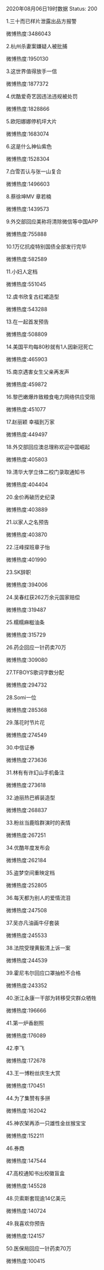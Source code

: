 2020年08月06日19时数据
Status: 200

1.三十而已样片泄露出品方报警

微博热度:3486043

2.杭州杀妻案嫌疑人被批捕

微博热度:1950130

3.这世界值得放手一信

微博热度:1877372

4.优酷爱奇艺因违法违规被处罚

微博热度:1828866

5.欧阳娜娜停机坪大片

微博热度:1683074

6.这是什么神仙紫色

微博热度:1528304

7.白雪否认与张一山复合

微博热度:1496603

8.蔡徐坤MV 章若楠

微博热度:1439573

9.外交部回应美称将清除微信等中国APP

微博热度:755888

10.1万亿抗疫特别国债全部发行完毕

微博热度:582589

11.小妇人定档

微博热度:551045

12.虞书欣复古红裙造型

微博热度:543288

13.在一起首发预告

微博热度:508809

14.美国平均每80秒就有1人因新冠死亡

微博热度:465903

15.南京遇害女生父亲再发声

微博热度:459872

16.黎巴嫩爆炸致粮食电力网络供应受阻

微博热度:451077

17.赵丽颖 幸福到万家

微博热度:449497

18.外交部回应澳总理称欢迎中国崛起

微博热度:405803

19.清华大学立体二校门录取通知书

微博热度:404404

20.金价再破历史纪录

微博热度:403889

21.以家人之名预告

微博热度:403870

22.汪峰探班章子怡

微博热度:401990

23.SK辞职

微博热度:394006

24.吴春红获262万余元国家赔偿

微博热度:319487

25.糯糯麻糍油条

微博热度:315729

26.药企回应一针药卖70万

微博热度:309080

27.TFBOYS歌词字数分配

微博热度:294732

28.Somi一位

微博热度:285368

29.落花时节片花

微博热度:274549

30.中信证券

微博热度:273636

31.林有有许幻山手机备注

微博热度:273618

32.迪丽热巴裤装造型

微博热度:268837

33.粉丝当鹿晗群演时的表情

微博热度:267251

34.优酷年度发布会

微博热度:262184

35.盗梦空间重映定档

微博热度:252805

36.每天都为别人的爱情流泪

微博热度:247508

37.吴亦凡油画牛仔套装

微博热度:245533

38.法院受理黄毅清上诉一案

微博热度:244539

39.霍尼韦尔回应口罩抽检不合格

微博热度:243352

40.浙江永康一干部为转移受灾群众牺牲

微博热度:196666

41.第一炉香剧照

微博热度:176089

42.李飞

微博热度:172678

43.王一博粉丝庆生大赏

微博热度:170451

44.为了集赞有多拼

微博热度:162042

45.神农架再添一只雄性金丝猴宝宝

微博热度:152211

46.券商

微博热度:147544

47.高校通知书出校徽盲盒

微博热度:145528

48.贝索斯套现逾14亿美元

微博热度:140724

49.我喜欢你预告

微博热度:124157

50.医保局回应一针药卖70万

微博热度:100415


